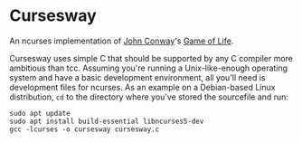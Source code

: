# Cursesway

An ncurses implementation of [John Conway](https://en.wikipedia.org/wiki/John_Horton_Conway)'s [Game of Life](https://en.wikipedia.org/wiki/Conway%27s_Game_of_Life).

Cursesway uses simple C that should be supported by any C compiler more ambitious than tcc. Assuming you're running a Unix-like-enough operating system and have a basic development environment, all you'll need is development files for ncurses. As an example on a Debian-based Linux distribution, `cd` to the directory where you've stored the sourcefile and run:

```
sudo apt update
sudo apt install build-essential libncurses5-dev
gcc -lcurses -o cursesway cursesway.c
```
